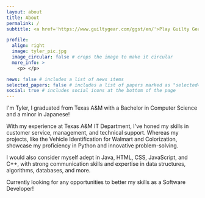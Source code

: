 ```yaml
---
layout: about
title: About
permalink: /
subtitle: <a href='https://www.guiltygear.com/ggst/en/'>Play Guilty Gear <3

profile:
  align: right
  image: tyler_pic.jpg
  image_circular: false # crops the image to make it circular
  more_info: >
    <p> </p>

news: false # includes a list of news items
selected_papers: false # includes a list of papers marked as "selected={true}"
social: true # includes social icons at the bottom of the page
---
```

I'm Tyler, I graduated from Texas A&M with a Bachelor in Computer Science and a minor in Japanese!

With my experience at Texas A&M IT Department, I've honed my skills in customer service, management, and technical support.
Whereas my projects, like the Vehicle Identification for Walmart and Colorization, showcase my proficiency in Python and innovative problem-solving. 

I would also consider myself adept in Java, HTML, CSS, JavaScript, and C++, with strong communication
skills and expertise in data structures, algorithms, databases, and more. 

Currently looking for any opportunities to better my skills as a Software Developer!

<!-- Write your biography here. Tell the world about yourself. Link to your favorite [subreddit](http://reddit.com). You can put a picture in, too. The code is already in, just name your picture `prof_pic.jpg` and put it in the `img/` folder.

Put your address / P.O. box / other info right below your picture. You can also disable any of these elements by editing `profile` property of the YAML header of your `_pages/about.md`. Edit `_bibliography/papers.bib` and Jekyll will render your [publications page](/al-folio/publications/) automatically.

Link to your social media connections, too. This theme is set up to use [Font Awesome icons](https://fontawesome.com/) and [Academicons](https://jpswalsh.github.io/academicons/), like the ones below. Add your Facebook, Twitter, LinkedIn, Google Scholar, or just disable all of them. -->
